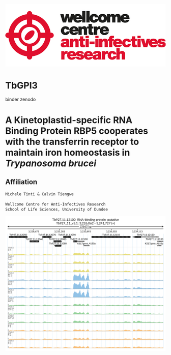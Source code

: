 ![title](static/wcar.png)
# TbGPI3

binder
zenodo


# A Kinetoplastid-specific RNA Binding Protein RBP5 cooperates with the transferrin receptor to maintain iron homeostasis in *Trypanosoma brucei*

## Affiliation
    Michele Tinti & Calvin Tiengwe

    Wellcome Centre for Anti-Infectives Research
    School of Life Sciences, University of Dundee
    
![title](Figures/Tb927.11.12100_paperFig.png)
